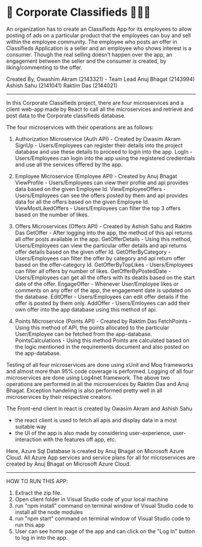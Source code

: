 # 🛒 Corporate Classifieds 👨🏻‍💻

An organization has to create an Classifieds App for its employees to allow posting 
of ads on a particular product that the employees can buy and sell within the 
employee community. The employee who posts an offer in Classifieds Application 
is a seller and an employee who shows interest is a consumer. Though the real 
selling doesn’t happen over the app, an engagement between the seller and the 
consumer is created, by liking/commenting to the offer. 

Created By,
Owashim Akram (2143321) - Team Lead
Anuj Bhagat (2143994)
Ashish Sahu (2141041)
Raktim Das (2144021)

**************************************************************************************************

In this Corporate Classifieds project, there are four microservices and a client web-app 
made by React to call all the microservices and retrieve and post data to the Corporate classifieds database.

The four microservices with their operations are as follows:

1. Authorization Microservice (Auth API) - Created by Owasim Akram
SignUp - Users/Employees can register their details into the project database and use these details to proceed to login into the app.
LogIn - Users/Employees can login into the app using the registered credientials and use all the services offered by the app.

2. Employee Microservice (Employee API) - Created by Anuj Bhagat
ViewProfile - Users/Employees can view their profile and api provides data based on the given Employee Id.
ViewEmployeeOffers - Users/Employees can see the offers posted by them and api provides data for all the offers based on the given Employee Id.
ViewMostLikedOffers - Users/Employees can filter the top 3 offers based on the number of likes.

3. Offers Microservices (Offers API)  - Created by Ashish Sahu and Raktim Das
GetOffer - After logging into the app, the method of this api returns all offer posts available in the app.
GetOfferDetails - Using this method, Users/Employees can view the particular offer details and api returns offer details based on the given offer Id.
GetOfferByCategory - Users/Employees can filter the offer by category and api return offer based on the offer-category Id.
GetOfferByTopLikes - Users/Employees can filter all offers by number of likes.
GetOfferByPostedDate - Users/Employees can get all the offers with its deatils based on the start date of the offer.
EngageOffer - Whenever User/Employee likes or comments on any offer of the app, the engagement date is updated on the database.
EditOffer - Users/Employees can edit offer details if the offer is posted by them only.
AddOffer - Users/Emloyees can add their own offer into the app database using this method of api.

4. Points Microservice (Points API) - Created by Raktim Das
FetchPoints - Using this method of API, the points allocated to the particular User/Employee can be fetched from the app-database.
PointsCalculations - Using this method Points are calculated based on the logic mentioned in the requirements document
and also posted on the app-database.

Testing of all four microservices are done using xUnit and Moq frameworks and almost more than 95% code coverage is performed.
Logging of all four microservices are done using Log4net framework.
The above two operations are performed in all the microservices by Raktim Das and Anuj Bhagat.
Exception handeling is also performed pretty well in all microservices by their respective creators.

The Front-end client in react is created by Owasim Akram and Ashish Sahu
- the react client is used to fetch all apis and display data in a most suitable way
- the UI of the app is also made by considering user-experience, user-interaction with the features off app, etc.

Here, Azure Sql Database is created by Anuj Bhagat on Microsoft Azure Cloud.
All Azure App services and service plans for all for microservices are created by Anuj Bhagat on Microsoft Azure Cloud.

********************************************************************************************************************

HOW TO RUN THIS APP:

1. Extract the zip file.
2. Open client folder in Visual Studio code of your local machine
3. run "npm install" command on terminal window of Visual Studio code to install all the node modules
4. run "npm start" command on terminal window of Visual Studio code to run this app
5. User can see home page of the app and can click on the "Log In" button to log in into the app.
